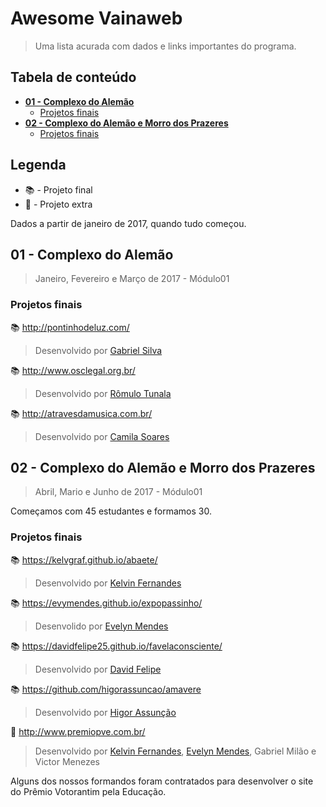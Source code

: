 # Awesome Vainaweb
> Uma lista acurada com dados e links importantes do programa.

## Tabela de conteúdo

* [**01 - Complexo do Alemão**](#01---complexo-do-alemão)
    * [Projetos finais](#projetos-finais)
* [**02 - Complexo do Alemão e Morro dos Prazeres**](#02---complexo-do-alemão-e-morro-dos-prazeres)
    * [Projetos finais](#projetos-finais-1)
    
## Legenda

* :books: - Projeto final
* :rocket: - Projeto extra

Dados a partir de janeiro de 2017, quando tudo começou.

## 01 - Complexo do Alemão
> Janeiro, Fevereiro e Março de 2017 - Módulo01

### Projetos finais

:books: http://pontinhodeluz.com/
> Desenvolvido por [Gabriel Silva](https://github.com/gabrielsilva90/)

:books: http://www.osclegal.org.br/
> Desenvolvido por [Rômulo Tunala](https://github.com/romulotunala)

:books: http://atravesdamusica.com.br/
> Desenvolvido por [Camila Soares](https://github.com/camilasoarres)

## 02 - Complexo do Alemão e Morro dos Prazeres
> Abril, Mario e Junho de 2017 - Módulo01

Começamos com 45 estudantes e formamos 30.

### Projetos finais

:books: https://kelvgraf.github.io/abaete/
> Desenvolvido por [Kelvin Fernandes](https://kelvgraf.github.io/)

:books: https://evymendes.github.io/expopassinho/
> Desenvolido por [Evelyn Mendes](https://evymendes.github.io/expopassinho/)

:books: https://davidfelipe25.github.io/favelaconsciente/
> Desenvolvido por [David Felipe](https://davidfelipe25.github.io/)
 
:books: https://github.com/higorassuncao/amavere
> Desenvolvido por [Higor Assunção](https://github.com/higorassuncao/) 
 
:rocket: http://www.premiopve.com.br/
> Desenvolvido por [Kelvin Fernandes](https://kelvgraf.github.io/), [Evelyn Mendes](https://evymendes.github.io/expopassinho/), Gabriel Milão e Victor Menezes 

Alguns dos nossos formandos foram contratados para desenvolver o site do Prêmio Votorantim pela Educação.
